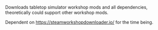 Downloads tabletop simulator workshop mods and all dependencies, theoretically could support other workshop mods.

Dependent on https://steamworkshopdownloader.io/ for the time being.
